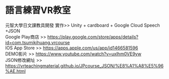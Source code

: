# 語言練習VR教室
元智大學日文課教具開發
實作>> Unity + cardboard + Google Cloud Speech +JSON
<br/>Google Play商店 >> https://play.google.com/store/apps/details?id=com.tsumikihuang.vrcourse
<br/>IOS App Store >> https://apps.apple.com/us/app/id1466581596
<br/>DEMO影片 >> https://www.youtube.com/watch?v=uxlhm0VE9yw
<br/>JSON修改網址 >> https://vrteachingmaterial.github.io/JPcourse_JSON/%E8%A1%A8%E5%96%AE.html
